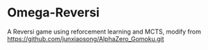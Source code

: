 # Omega-Reversi
A Reversi game using reforcement learning and MCTS, modify from https://github.com/junxiaosong/AlphaZero_Gomoku.git
